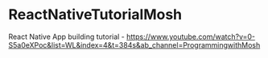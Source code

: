 # ReactNativeTutorialMosh
 React Native App building tutorial - https://www.youtube.com/watch?v=0-S5a0eXPoc&list=WL&index=4&t=384s&ab_channel=ProgrammingwithMosh
